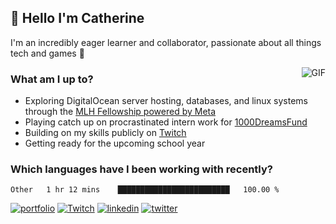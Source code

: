 ## 👋 Hello I'm Catherine

I'm an incredibly eager learner and collaborator, passionate about all things tech and games 💞️

<img align="right" alt="GIF" src="https://i.ibb.co/QrLVbp8/profile.gif" style='margin-left: 20px' />

### What am I up to?

- Exploring DigitalOcean server hosting, databases, and linux systems through the [MLH Fellowship powered by Meta](https://fellowship.mlh.io/programs/production-engineering)
- Playing catch up on procrastinated intern work for [1000DreamsFund](https://1000dreamsfund.org/)
- Building on my skills publicly on [Twitch](http://twitch.tv/bubbaguppylive)
- Getting ready for the upcoming school year

### Which languages have I been working with recently?

<!--START_SECTION:waka-->

```text
Other   1 hr 12 mins    █████████████████████████   100.00 %
```

<!--END_SECTION:waka-->

[![portfolio](https://img.shields.io/badge/my_portfolio-F88379?style=for-the-badge&logo=ko-fi&logoColor=white)](https://cjlaserna.vercel.app/)
[![Twitch](https://img.shields.io/badge/Twitch-9146FF?style=for-the-badge&logo=twitch&logoColor=white)](http://twitch.tv/bubbaguppylive)
[![linkedin](https://img.shields.io/badge/linkedin-0A66C2?style=for-the-badge&logo=linkedin&logoColor=white)](https://www.linkedin.com/in/catherinelaserna/)
[![twitter](https://img.shields.io/badge/twitter-1DA1F2?style=for-the-badge&logo=twitter&logoColor=white)](https://twitter.com/bubbaguppylive)
